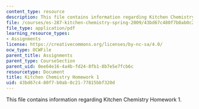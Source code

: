 ```yaml
---
content_type: resource
description: This file contains information regarding Kitchen Chemistry Homework 1.
file: /courses/es-287-kitchen-chemistry-spring-2009/43bd67c480f7b0ab0c2177815bbf320d_MITES_287S09_assn01_Week01.pdf
file_type: application/pdf
learning_resource_types:
- Assignments
license: https://creativecommons.org/licenses/by-nc-sa/4.0/
ocw_type: OCWFile
parent_title: Assignments
parent_type: CourseSection
parent_uid: 0ee64e16-4a4b-fd24-8fb1-8b7e5e7fcb6c
resourcetype: Document
title: Kitchen Chemistry Homework 1
uid: 43bd67c4-80f7-b0ab-0c21-77815bbf320d
---
```

This file contains information regarding Kitchen Chemistry Homework 1.